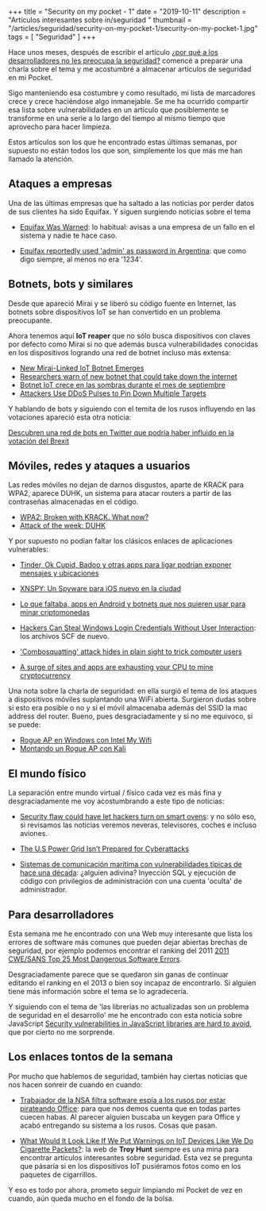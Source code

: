 +++
title = "Security on my pocket  - 1"
date = "2019-10-11"
description = "Artículos interesantes sobre in/seguridad "
thumbnail = "/articles/seguridad/security-on-my-pocket-1/security-on-my-pocket-1.jpg"
tags = [ "Seguridad" ]
+++

Hace unos meses, después de escribir el artículo
[¿por qué a los desarrolladores no les preocupa la seguridad?](/blog/articles/opinion/desarrolladores-seguridad/desarrolladores-seguridad)
comencé a preparar una charla sobre el tema y me acostumbré a almacenar artículos de seguridad en mi Pocket.
	
Sigo manteniendo esa costumbre y como resultado, mi lista de marcadores crece y crece haciéndose
algo inmanejable. Se me ha ocurrido compartir esa lista sobre vulnerabilidades en un artículo que posiblemente
se transforme en una serie a lo largo del tiempo al mismo tiempo que aprovecho para hacer limpieza.
	
Estos artículos son los que he encontrado estas últimas semanas, por supuesto no están todos los que son, simplemente
los que más me han llamado la atención.	

## Ataques a empresas

Una de las últimas empresas que ha saltado a las noticias por perder datos de sus clientes ha sido
Equifax. Y siguen surgiendo noticias sobre el tema

* [Equifax Was Warned](https://motherboard.vice.com/en_us/article/ne3bv7/equifax-breach-social-security-numbers-researcher-warning): 
lo habitual: avisas a una empresa de un fallo en el sistema y nadie te hace caso.

* [Equifax reportedly used 'admin' as password in Argentina](https://www.cnet.com/news/equifax-argentina-vulnerability-admin/): 
que como digo siempre, al menos no era '1234'.

## Botnets, bots y similares

Desde que apareció Mirai y se liberó su código fuente en Internet, las botnets sobre dispositivos IoT se han
convertido en un problema preocupante. 
	
Ahora tenemos aquí **IoT reaper** que no sólo busca dispositivos
con claves por defecto como Mirai si no que además busca vulnerabilidades conocidas en los dispositivos
logrando una red de botnet incluso más extensa:
	
* [New Mirai-Linked IoT Botnet Emerges](http://www.securityweek.com/new-mirai-linked-iot-botnet-emerges)
* [Researchers warn of new botnet that could take down the internet](https://www.techspot.com/news/71514-researchers-warn-new-botnet-could-take-down-internet.html)
* [Botnet IoT crece en las sombras durante el mes de septiembre](http://unaaldia.hispasec.com/2017/10/botnet-iot-crece-en-las-sombras-durante.html)
* [Attackers Use DDoS Pulses to Pin Down Multiple Targets](https://www.incapsula.com/blog/pulse-wave-ddos-pins-down-multiple-targets.html)

Y hablando de bots y siguiendo con el temita de los rusos influyendo en las votaciones apareció esta otra noticia: 

[Descubren una red de bots en Twitter que podría haber influido en la votación del Brexit](https://www.genbeta.com/redes-sociales-y-comunidades/descubren-una-red-de-bots-en-twitter-que-podria-haber-influido-en-la-votacion-del-brexit)

## Móviles, redes y ataques a usuarios

Las redes móviles no dejan de darnos disgustos, aparte de KRACK para WPA2, aparece DUHK, un sistema para
atacar routers a partir de las contraseñas almacenadas en el código.

* [WPA2: Broken with KRACK. What now?](https://www.alexhudson.com/2017/10/15/wpa2-broken-krack-now/)
* [Attack of the week: DUHK](https://blog.cryptographyengineering.com/2017/10/23/attack-of-the-week-duhk/)

Y por supuesto no podían faltar los clásicos enlaces de aplicaciones vulnerables:
 
* [Tinder, Ok Cupid, Badoo y otras apps para ligar podrían exponer mensajes y ubicaciones](https://www.genbeta.com/seguridad/tinder-ok-cupid-badoo-y-otras-apps-para-ligar-podrian-exponer-mensajes-y-ubicaciones)

* [XNSPY: Un Spyware para iOS nuevo en la ciudad](http://www.seguridadapple.com/2017/09/xnspy-un-spyware-para-ios-nuevo-en-la.html)

* [Lo que faltaba, apps en Android y botnets que nos quieren usar para minar criptomonedas](https://www.genbeta.com/seguridad/lo-que-faltaba-apps-en-android-y-botnets-que-nos-quieren-usar-para-minar-criptomonedas)

* [Hackers Can Steal Windows Login Credentials Without User Interaction](https://www.bleepingcomputer.com/news/security/hackers-can-steal-windows-login-credentials-without-user-interaction/): 
los archivos SCF de nuevo.

* ['Combosquatting' attack hides in plain sight to trick computer users](https://phys.org/news/2017-10-combosquatting-plain-sight-users.html)

* [A surge of sites and apps are exhausting your CPU to mine cryptocurrency](https://arstechnica.com/information-technology/2017/10/a-surge-of-sites-and-apps-are-exhausting-your-cpu-to-mine-cryptocurrency)
	
Una nota sobre la charla de seguridad: en ella surgió el tema de los ataques a dispositivos móviles suplantando
una WiFi abierta. Surgieron dudas sobre si esto era posible o no y si el móvil almacenaba además del
SSID la mac address del router. Bueno, pues desgraciadamente y si no me equivoco, sí se puede:

* [Rogue AP en Windows con Intel My Wifi](http://www.elladodelmal.com/2009/06/rogue-ap-en-windows-con-intel-my-wifi.html)
* [Montando un Rogue AP con Kali](http://www.securitybydefault.com/2013/11/montando-un-rogue-ap-con-kali.html)
 
## El mundo físico

La separación entre mundo virtual / físico cada vez es más fina y desgraciadamente me voy acostumbrando a este tipo de noticias:
	
* [Security flaw could have let hackers turn on smart ovens](https://phys.org/news/2017-10-flaw-hackers-smart-ovens.html): 
y no sólo eso, si revisamos las noticias veremos neveras, televisores, coches e incluso aviones.

* [The U.S Power Grid Isn’t Prepared for Cyberattacks](https://futurism.com/72874-2/)
* [Sistemas de comunicación marítima con vulnerabilidades típicas de hace una década](http://unaaldia.hispasec.com/2017/10/sistemas-de-comunicacion-maritima-con.html): 
¿alguien adivina? Inyección SQL y ejecución de código con privilegios de administración con una cuenta 'oculta' de administrador. 

## Para desarrolladores

Esta semana me he encontrado con una Web muy interesante que lista los errores de software más comunes
que pueden dejar abiertas brechas de seguridad, por ejemplo podemos encontrar el ranking del 2011
[2011 CWE/SANS Top 25 Most Dangerous Software Errors](http://cwe.mitre.org/top25/).
	
Desgraciadamente parece que se quedaron sin ganas de continuar editando el ranking en el 2013 o bien soy incapaz
de encontrarlo. Si alguien tiene más información sobre el tema se lo agradecería.
	
Y siguiendo con el tema de 'las librerías no actualizadas son un problema de seguridad en el desarrollo' me
he encontrado con esta noticia sobre JavaScript 
[Security vulnerabilities in JavaScript libraries are hard to avoid](https://sdtimes.com/security-vulnerabilities-javascript-libraries-hard-avoid/), 
que por cierto no me sorprende.

## Los enlaces tontos de la semana

Por mucho que hablemos de seguridad, también hay ciertas noticias que nos hacen sonreir de cuando en cuando:

* [Trabajador de la NSA filtra software espía a los rusos por estar pirateando Office](https://www.genbeta.com/actualidad/trabajador-de-la-nsa-filtra-software-espia-a-los-rusos-por-estar-pirateando-office):
para que nos demos cuenta que en todas partes cuecen habas. Al parecer alguien buscaba un keygen para Office
y acabó entregando su sistema a los rusos. Cosas que pasan.

* [What Would It Look Like If We Put Warnings on IoT Devices Like We Do Cigarette Packets?](https://www.troyhunt.com/what-would-it-look-like-if-we-put-warnings-on-iot-devices-like-we-do-cigarette-packets/):
la web de **Troy Hunt** siempre es una mina para encontrar artículos interesantes sobre seguridad. Esta vez se pregunta
que pásaría si en los dispositivos IoT pusiéramos fotos como en los paquetes de cigarrillos.

Y eso es todo por ahora, prometo seguir limpiando mi Pocket de vez en cuando, aún queda mucho en el fondo de la bolsa.